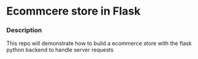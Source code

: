 # Ecommcere store in Flask

### Description
This repo will demonstrate how to build a ecommerce store with the flask python backend to handle server requests
